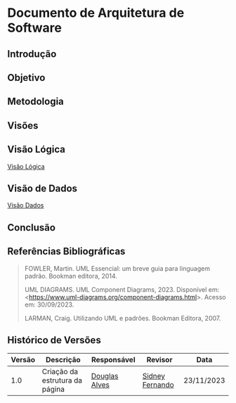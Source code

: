 # Documento de Arquitetura de Software

## Introdução



## Objetivo



## Metodologia



## Visões



## Visão Lógica

[Visão Lógica](./visoes/visao-logica.md ':include')


## Visão de Dados

[Visão Dados](./visoes/visao-dados.md ':include')


## Conclusão



## Referências Bibliográficas

> FOWLER, Martin. UML Essencial: um breve guia para linguagem padrão. Bookman editora, 2014.
> 
> UML DIAGRAMS. UML Component Diagrams, 2023. Disponível em: <<https://www.uml-diagrams.org/component-diagrams.html>>. Acesso em:  30/09/2023.
> 
> LARMAN, Craig. Utilizando UML e padrões. Bookman Editora, 2007.

## Histórico de Versões
| Versão   | Descrição  | Responsável | Revisor    | Data      |
|----------|------------|-------------|------------|-----------|
| 1.0      | Criação da estrutura da página   | [Douglas Alves](https://github.com/dougAlvs)   |  [Sidney Fernando](https://github.com/nando3d3)  | 23/11/2023|
